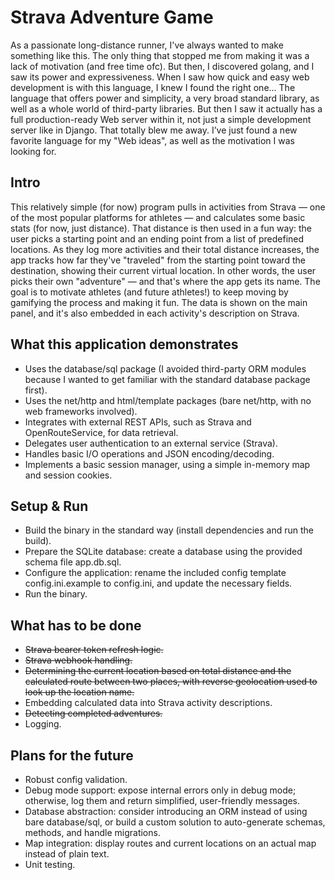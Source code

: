 # Strava Adventure Game

As a passionate long-distance runner, I've always wanted to make something like this. The only thing that stopped me from making it was a lack of motivation (and free time ofc). But then, I discovered golang, and I saw its power and expressiveness. When I saw how quick and easy web development is with this language, I knew I found the right one... The language that offers power and simplicity, a very broad standard library, as well as a whole world of third-party libraries. But then I saw it actually has a full production-ready Web server within it, not just a simple development server like in Django. That totally blew me away. I’ve just found a new favorite language for my "Web ideas", as well as the motivation I was looking for.

## Intro

This relatively simple (for now) program pulls in activities from Strava — one of the most popular platforms for athletes — and calculates some basic stats (for now, just distance). That distance is then used in a fun way: the user picks a starting point and an ending point from a list of predefined locations. As they log more activities and their total distance increases, the app tracks how far they've "traveled" from the starting point toward the destination, showing their current virtual location. In other words, the user picks their own "adventure" — and that's where the app gets its name. The goal is to motivate athletes (and future athletes!) to keep moving by gamifying the process and making it fun. The data is shown on the main panel, and it's also embedded in each activity's description on Strava.

## What this application demonstrates

* Uses the database/sql package (I avoided third-party ORM modules because I wanted to get familiar with the standard database package first).
* Uses the net/http and html/template packages (bare net/http, with no web frameworks involved).
* Integrates with external REST APIs, such as Strava and OpenRouteService, for data retrieval.
* Delegates user authentication to an external service (Strava).
* Handles basic I/O operations and JSON encoding/decoding.
* Implements a basic session manager, using a simple in-memory map and session cookies.

## Setup & Run

* Build the binary in the standard way (install dependencies and run the build).
* Prepare the SQLite database: create a database using the provided schema file app.db.sql.
* Configure the application: rename the included config template config.ini.example to config.ini, and update the necessary fields.
* Run the binary.

## What has to be done

* ~~Strava bearer token refresh logic.~~
* ~~Strava webhook handling.~~
* ~~Determining the current location based on total distance and the calculated route between two places, with reverse geolocation used to look up the location name.~~
* Embedding calculated data into Strava activity descriptions.
* ~~Detecting completed adventures.~~
* Logging.

## Plans for the future

* Robust config validation.
* Debug mode support: expose internal errors only in debug mode; otherwise, log them and return simplified, user-friendly messages.
* Database abstraction: consider introducing an ORM instead of using bare database/sql, or build a custom solution to auto-generate schemas, methods, and handle migrations.
* Map integration: display routes and current locations on an actual map instead of plain text.
* Unit testing.